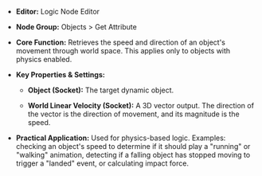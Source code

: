 - **Editor:** Logic Node Editor
    
- **Node Group:** Objects > Get Attribute
    
- **Core Function:** Retrieves the speed and direction of an object's movement through world space. This applies only to objects with physics enabled.
    
- **Key Properties & Settings:**
    
    - **Object (Socket):** The target dynamic object.
        
    - **World Linear Velocity (Socket):** A 3D vector output. The direction of the vector is the direction of movement, and its magnitude is the speed.
        
- **Practical Application:** Used for physics-based logic. Examples: checking an object's speed to determine if it should play a "running" or "walking" animation, detecting if a falling object has stopped moving to trigger a "landed" event, or calculating impact force.